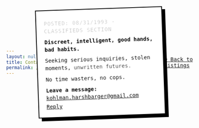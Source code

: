 ```yaml
---
layout: null
title: Contact
permalink: /contact/
---
```

<html lang="en">
<head>
    <meta charset="UTF-8">
    <meta name="viewport" content="width=device-width, initial-scale=1.0">
    <title>Contact</title>    
    <!-- Link to External CSS -->
    <link rel="stylesheet" href="assets/css/contact.css">
    <!-- Additional Inline Styles (if needed) -->
    <style>
        @import url('https://fonts.googleapis.com/css2?family=IBM+Plex+Mono:wght@400;700&display=swap'); 
        body {
            background: url('https://www.transparenttextures.com/patterns/asfalt-light.png'); /* Subtle paper texture */
            display: flex;
            justify-content: center;
            align-items: center;
            height: 100vh;
            margin: 0;
            font-family: 'IBM Plex Mono', monospace;
        }
        .contact-ad {
            background: white;
            padding: 20px;
            border: 2px solid black;
            max-width: 400px;
            text-align: left;
            filter: contrast(1.3) grayscale(0.5);
            box-shadow: 8px 8px 0px black;
            position: relative;
            transform: rotate(-2deg);
            background-image: url('https://www.transparenttextures.com/patterns/gray-floral.png'); /* Gritty, scanned texture */
        }   
        .contact-ad::after {
            content: '';
            position: absolute;
            bottom: -10px;
            right: -10px;
            width: 20px;
            height: 20px;
            background: url('https://upload.wikimedia.org/wikipedia/commons/2/26/Scissors_icon_black.svg');
            background-size: contain;
        }       
        .contact-ad p {
            margin: 0;
            padding: 5px 0;
            font-size: 14px;
            line-height: 1.4;
        }  
        .timestamp {
            font-size: 10px;
            color: gray;
            text-transform: uppercase;
            letter-spacing: 1px;
            opacity: 0.6;
        }
        .glitch {
            display: inline-block;
            animation: glitch 1.5s infinite;
        }
        @keyframes glitch {
            0% { opacity: 1; transform: translate(0, 0); }
            20% { opacity: 0.7; transform: translate(-1px, 1px); }
            40% { opacity: 1; transform: translate(1px, -1px); }
            60% { opacity: 0.7; transform: translate(-1px, -1px); }
            80% { opacity: 1; transform: translate(1px, 1px); }
            100% { opacity: 1; transform: translate(0, 0); }
        }
    </style>
</head>
<body>
    <div class="contact-ad">
        <p class="timestamp">Posted: 08/31/1993 - Classifieds Section</p>
        <p><strong>Discreet, intelligent, good hands, bad habits.</strong></p>
        <p>Seeking serious inquiries, stolen moments, <span class="glitch">unwritten futures.</span></p>
        <p>No time wasters, no cops.</p>
        <p><strong>Leave a message:</strong> <a href="mailto:kohlman.harshbarger@gmail.com">kohlman.harshbarger@gmail.com</a></p>
        <a href="mailto:kohlman.harshbarger@gmail.com" class="reply-button">Reply</a>
    </div>
    <p class="return-home"><a href="{{ site.url }}/">↩ Back to Listings</a></p>
</body>
</html>
